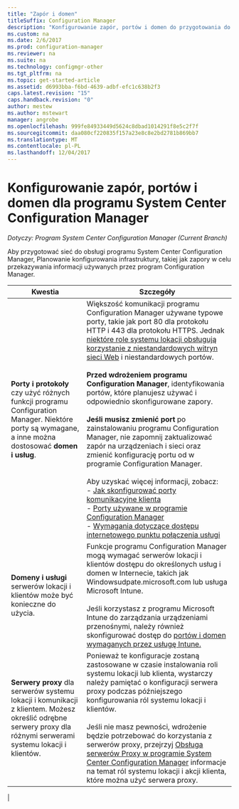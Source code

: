 ```yaml
---
title: "Zapór i domen"
titleSuffix: Configuration Manager
description: "Konfigurowanie zapór, portów i domen do przygotowania do komunikacji programu System Center Configuration Manager."
ms.custom: na
ms.date: 2/6/2017
ms.prod: configuration-manager
ms.reviewer: na
ms.suite: na
ms.technology: configmgr-other
ms.tgt_pltfrm: na
ms.topic: get-started-article
ms.assetid: d6993bba-f6bd-4639-adbf-efc1c638b2f3
caps.latest.revision: "15"
caps.handback.revision: "0"
author: mestew
ms.author: mstewart
manager: angrobe
ms.openlocfilehash: 999fe84933449d5624c8dbad1014291f8e5c2f7f
ms.sourcegitcommit: daa080cf220835f157a23e8c8e2bd2781b869bb7
ms.translationtype: MT
ms.contentlocale: pl-PL
ms.lasthandoff: 12/04/2017
---
```

# <a name="set-up-firewalls-ports-and-domains-for-system-center-configuration-manager"></a>Konfigurowanie zapór, portów i domen dla programu System Center Configuration Manager

*Dotyczy: Program System Center Configuration Manager (Current Branch)*

Aby przygotować sieć do obsługi programu System Center Configuration Manager, Planowanie konfigurowania infrastruktury, takiej jak zapory w celu przekazywania informacji używanych przez program Configuration Manager.  

|Kwestia|Szczegóły|  
|-------------------|-------------|  
|**Porty i protokoły** czy użyć różnych funkcji programu Configuration Manager. Niektóre porty są wymagane, a inne można dostosować **domen i usług**.|Większość komunikacji programu Configuration Manager używane typowe porty, takie jak port 80 dla protokołu HTTP i 443 dla protokołu HTTPS. Jednak [niektóre role systemu lokacji obsługują korzystanie z niestandardowych witryn sieci Web](/sccm/core/plan-design/network/websites-for-site-system-servers) i niestandardowych portów.<br /><br /> **Przed wdrożeniem programu Configuration Manager**, identyfikowania portów, które planujesz używać i odpowiednio skonfigurowane zapory.<br /><br /> **Jeśli musisz zmienić port** po zainstalowaniu programu Configuration Manager, nie zapomnij zaktualizować zapór na urządzeniach i sieci oraz zmienić konfigurację portu od w programie Configuration Manager.<br /><br /> Aby uzyskać więcej informacji, zobacz: </br>- [Jak skonfigurować porty komunikacyjne klienta](../../../core/clients/deploy/configure-client-communication-ports.md) </br>- [Porty używane w programie Configuration Manager](../../../core/plan-design/hierarchy/ports.md) </br>- [Wymagania dotyczące dostępu internetowego punktu połączenia usługi](/sccm/core/servers/deploy/configure/about-the-service-connection-point#bkmk_urls)|  
|**Domeny i usługi** serwerów lokacji i klientów może być konieczne do użycia.|Funkcje programu Configuration Manager mogą wymagać serwerów lokacji i klientów dostępu do określonych usług i domen w Internecie, takich jak Windowsudpate.microsoft.com lub usługa Microsoft Intune.<br /><br /> Jeśli korzystasz z programu Microsoft Intune do zarządzania urządzeniami przenośnymi, należy również skonfigurować dostęp do [portów i domen wymaganych przez usługę Intune.](https://docs.microsoft.com/en-us/intune/get-started/network-infrastructure-requirements-for-microsoft-intune)|  
|**Serwery proxy** dla serwerów systemu lokacji i komunikacji z klientem. Możesz określić odrębne serwery proxy dla różnymi serwerami systemu lokacji i klientów.|Ponieważ te konfiguracje zostaną zastosowane w czasie instalowania roli systemu lokacji lub klienta, wystarczy należy pamiętać o konfiguracji serwera proxy podczas późniejszego konfigurowania ról systemu lokacji i klientów.<br /><br /> Jeśli nie masz pewności, wdrożenie będzie potrzebować do korzystania z serwerów proxy, przejrzyj [Obsługa serwerów Proxy w programie System Center Configuration Manager](../../../core/plan-design/network/proxy-server-support.md) informacje na temat ról systemu lokacji i akcji klienta, które można użyć serwera proxy.|   
|  
